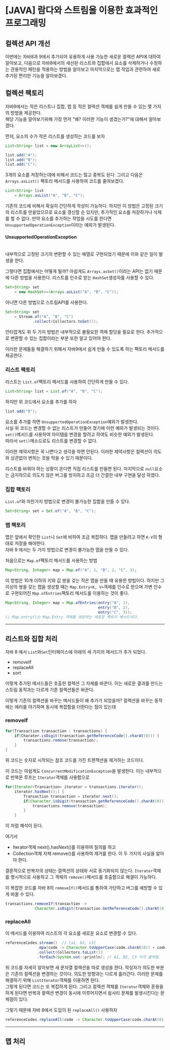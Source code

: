 # [JAVA] 람다와 스트림을 이용한 효과적인 프로그래밍

## 컬렉션 API 개선

이번에는 자바8과 9에서 추가되어 유용하게 사용 가능한 새로운 컬렉션 API에 대하여 알아보고, 다음으로 자바8에서의 새선된 리스트와 집합에서 요소를 삭제하거나 수정하는 관용적인 패턴을 적용하는 방법을 알아보고 마지막으로는 맵 작업과 관련하여 새로 추가된 편리한 기능을 알아보겠다.

## 컬렉션 팩토리

자바9에서는 작은 리스트나 집합, 맵 등 작은 컬렉션 객체를 쉽게 만들 수 있는 몇 가지의 방법을 제공한다.   
해당 기능을 알아보기위해 가장 먼저 "왜? 이러한 기능이 생겼는가?"에 대해서 알아보겠다. 

먼저, 요소의 수가 작은 리스트를 생성하는 코드를 보자   
```java
List<String> list = new ArrayList<>();

list.add("A");
list.add("B");
list.add("C");
```   
3개의 요소를 저장하는데에 비해서 코드는 많고 중복도 된다. 
그리고 다음은 `Arrays.asList()` 펙토리 메서드를 사용하여 코드를 줄여보겠다.

```java
List<String> list 
    = Arrays.asList("A", "B", "C");
```
기존의 코드에 비해서 확실히 간단하게 작성이 가능하다. 하지만 이 방법은 고정된 크기의 리스트를 만을었으므로 요소를 갱신할 순 있지만, 추가적인 요소를 저장하거나 삭제를 할 수 없다. 만약 요소를 추가하는 작업을 시도를 한다면 `UnsupportedOperationException`이라는 예외가 발생된다.


#### UnsupportedOperationException 
<br>
내부적으로 고정된 크기의 변환할 수 있는 배열로 구현되었기 때문에 이와 같은 일이 발생을 한다.

그렇다면 집합에서는 어떻게 될까? 아쉽게도 `Arrays.asSet()`이라는 API는 없기 때문에 다른 방법을 사용한다.
리스트를 인수로 받는 `HashSet`생성자를 사용할 수 있다.
```java
Set<String> set 
    = new HashSet<>(Arrays.asList("A", "B", "C"));
```    
아니면 다른 방법으로 스트림API를 사용한다.
```java
Set<String> set 
    = Stream.of("A", "B", "C")
            .collect(Collectors.toSet());
```

안타깝게도 위 두 가지 방법은 내부적으로 불필요한 객체 할당을 필요로 한다. 추가적으로 변환할 수 있는 집합이라는 부분 또한 알고 있어야 한다.

이러한 문제들을 해결하기 위해서 자바9에서 쉽게 만들 수 있도록 하는 팩토리 메서드를 제공한다.

### 리스트 팩토리

리스트는 `List.of`팩토리 메서드를 사용하여 간단하게 만들 수 있다.
```java
List<String> list = List.of("A", "B", "C");
```
하지만 위 코드에서 요소를 추가를 하자
```java
list.add("D");
```
요소를 추가를 하면 `UnsupportedOperationException`예외가 발생한다.   
사실 위 코드는 변경할 수 없는 리스트가 만들어 졌기에 이런 예외가 발생되는 것이다. `set()`메서드를 사용하여 아이템을 변경을 할려고 하여도 비슷한 예외가 발생된다.   
따라서 `set()`메소드로도 리스트를 변경할 수 없다.

이러한 제약사항은 꼭 나쁜다고 생각을 하면 안된다. 이러한 제약사항은 컬렉션이 의도와 상관없이 변하는 것을 막을 수 있기 때문이다.

리스트를 바꿔야 하는 상황이 온다면 직접 리스트를 만들면 된다. 마지막으로 `null`요소는 금지하므로 의도치 않은 버그를 방지하고 조금 더 간결한 내부 구현을 달성 하였다.

### 집합 팩토리

`List.of`와 마찬가지 방법으로 변경이 불가능한 집합을 만들 수 있다.
```java
Set<String> set = Set.of("A", "B", "C");
```

### 맵 팩토리

맵은 앞에서 확인한 `List`나 `Set`에 비하여 조금 복잡하다. 맵을 만들려고 하면 `K-V`의 형태로 저장을 해야한다.    
자바 9 에서는 두 가지 방법으로 변경이 불가능한 맵을 만들 수 있다.

처음으로는 `Map.of`팩토리 메서드를 사용하는 방법
```java
Map<String, Integer> map = Map.of("A", 1, "B", 2, "C", 3);
```

이 방법은 10개 이하의 키와 값 쌍을 갖는 작은 맵을 만들 때 유용한 방법이다. 하지만 그 이상의 쌍을 갖는 맵을 생성할 때는 `Map.Entry<K, V>`객체를 인수로 받으며 가변 인수로 구현되어진 `Map.ofEntries`팩토리 메서드를 이용하는 것이 좋다.

```java
Map<String, Integer> map = Map.ofEntries(entry("A", 1),
                                         entry("B", 2),
                                         entry("C", 3));
// Map.entry()는 Map.Entry 객체를 생성하는 새로운 팩토리 메서드이다.
```

----

## 리스트와 집합 처리

자바 8 에서 `List`와`Set`인터페이스에 아래의 세 가지의 메서드가 추가 되었다.

- removeIf
- replaceAll
- sort

이렇게 추가된 메서드들은 호출한 컬렉션 그 자체를 바꾼다. 이는 새로운 결과를 만드는 스트림 동작과는 다르게 기존 컬렉션들은 바꾼다.

이렇게 기존의 컬렉션을 바꾸는 메서드들이 왜 추가가 되었을까? 컬렉션을 바꾸는 동작에는 에러를 야기하며 동시에 복잡함을 더한다는 점이 있는데

### removeIf

```java
for(Transaction transaction : transactions) {
    if(Charater.isDigit(transaction.getReferenceCode().charAt(0))) {
        transactions.remove(transaction);
    }
}
```

위 코드는 숫자로 시작되는 참조 코드를 가진 트랜잭션을 제거하는 코드이다.

이 코드는 아쉽게도 `ConcurrentModificationException`을 발생한다. 이는 내부적으로 반복문 루프는 `Iterator`객체를 사용함으로 

```java
for(Iterator<Transaction> iterator = transactions.iterator();
    iterator.hasNext();) {
        Transaction transaction = iterator.next();
        if(Character.isDigit(transaction.getReferenceCode().charAt(0))){
            transactions.remove(transaction);
        }
    }
```
이 처럼 해석이 된다.

여기서 
- Iterator객체 next(),hasNext()를 이용하여 질의를 하고
- Collection객체 자체 remove()를 사용하여 제거를 한다.
이 두 가지의 사실을 알아야 한다.

결론적으로 반복자의 상태는 컬렉션의 상태와 서로 동기화되지 않는다. `Iterator`객체를 명시적으로 사용하고 그 객체의 `remove()`메서드를 호출함으로 해결이 가능하다.

이 복잡한 코드를 자바 8의 `removeIf()`메서드를 통하여 가단하고 버그를 예방할 수 있게 바꿀 수 있다.

```java
transactions.removeIf(transaction -> 
             Character.isDigit(transaction.GetReferenceCode().charAt(0)));
```

### replaceAll

이 메서드를 이용하여 리스트의 각 요소를 새로운 요소로 변경할 수 있다.

```java
referenceCodes.stream()  // [a1, b2, c3]
              .mpa(code -> Character.toUpperCase(code.charAt(0)) + code.subString(1))
              .collect(Collectors.toList())
              .forEach(System.out::println); // A1, B2, C3 각각 출력됨
```

위 코드를 자세히 알아보면 새 문자열 컬렉션을 따로 생성을 한다. 작성자가 의도한 부분은 기존의 컬렉션을 변경하는 것이다. 의도한 방향과는 다르게 흘러간다.
이러한 문제를 해결하기 위해 `ListIterator`객체를 이용하면 된다.   
그렇게 된다면 코드는 또 복잡하게 된다. 그리고 컬렉션 객체를 `Iterator`객체와 혼용을 하게 된다면 반복과 컬렉션 변경이 동시에 이루어지면서 쉽사리 문제를 발생시킨다는 문제점이 있다.

그렇기 때문에 자바 8에서 도입이 된 `replaceAll()` 사용하자
```java
referenceCodes.replaceAll(code -> Character.toUpperCase(code.charAt(0)) + code.subString(1));
```

---

## 맵 처리